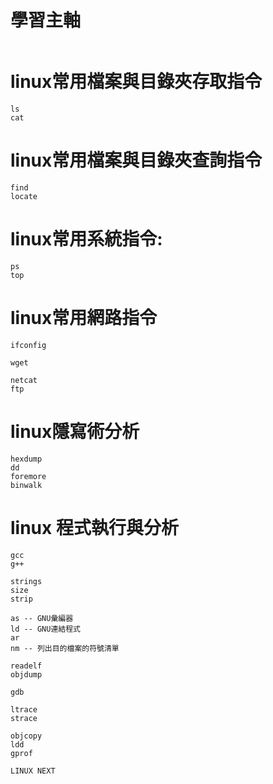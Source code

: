 # 學習主軸
```

```
# linux常用檔案與目錄夾存取指令
```
ls
cat
```
# linux常用檔案與目錄夾查詢指令
```
find
locate
```

# linux常用系統指令:
```
ps
top

```
# linux常用網路指令
```
ifconfig

wget

netcat
ftp
```

# linux隱寫術分析
```
hexdump
dd
foremore
binwalk
```

# linux 程式執行與分析
```
gcc
g++

strings
size
strip

as -- GNU彙編器
ld -- GNU連結程式
ar
nm -- 列出目的檔案的符號清單

readelf
objdump

gdb

ltrace
strace
```
```
objcopy
ldd
gprof
```
```
LINUX NEXT


```

